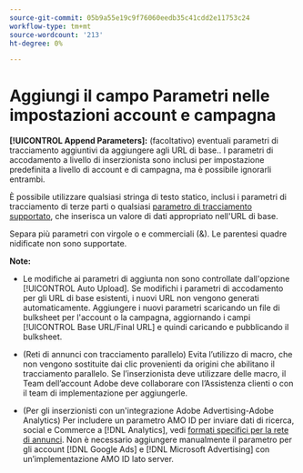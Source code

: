 ```yaml
---
source-git-commit: 05b9a55e19c9f76060eedb35c41cdd2e11753c24
workflow-type: tm+mt
source-wordcount: '213'
ht-degree: 0%

---
```

# Aggiungi il campo Parametri nelle impostazioni account e campagna

**[!UICONTROL Append Parameters]:** (facoltativo) eventuali parametri di tracciamento aggiuntivi da aggiungere agli URL di base.<!-- When account uses setting append_param_to_tt_fus, then we add append parameters to the tracking templates OR the landing page suffixes instead (not sure how we determine which) -->. I parametri di accodamento a livello di inserzionista sono inclusi per impostazione predefinita a livello di account e di campagna, ma è possibile ignorarli entrambi.

È possibile utilizzare qualsiasi stringa di testo statico, inclusi i parametri di tracciamento di terze parti o qualsiasi [parametro di tracciamento supportato](/help/search-social-commerce/tracking/click-tracking-urls-optional-parameters.md), che inserisca un valore di dati appropriato nell&#39;URL di base.

Separa più parametri con virgole o e commerciali (&amp;). Le parentesi quadre nidificate non sono supportate.

**Note:**

* Le modifiche ai parametri di aggiunta non sono controllate dall&#39;opzione [!UICONTROL Auto Upload]. Se modifichi i parametri di accodamento per gli URL di base esistenti, i nuovi URL non vengono generati automaticamente. Aggiungere i nuovi parametri scaricando un file di bulksheet per l&#39;account o la campagna, aggiornando i campi [!UICONTROL Base URL/Final URL] e quindi caricando e pubblicando il bulksheet.

* (Reti di annunci con tracciamento parallelo) Evita l’utilizzo di macro, che non vengono sostituite dai clic provenienti da origini che abilitano il tracciamento parallelo. Se l’inserzionista deve utilizzare delle macro, il Team dell’account Adobe deve collaborare con l’Assistenza clienti o con il team di implementazione per aggiungerle.

* (Per gli inserzionisti con un&#39;integrazione Adobe Advertising-Adobe Analytics) Per includere un parametro AMO ID per inviare dati di ricerca, social e Commerce a [!DNL Analytics], vedi [formati specifici per la rete di annunci](/help/integrations/analytics/ids.md#amo-id-formats). Non è necessario aggiungere manualmente il parametro per gli account [!DNL Google Ads] e [!DNL Microsoft Advertising] con un’implementazione AMO ID lato server.
